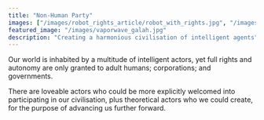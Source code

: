 ```yaml
---
title: "Non-Human Party"
images: ["/images/robot_rights_article/robot_with_rights.jpg", "/images/vaporwave_galah.jpg"]
featured_image: "/images/vaporwave_galah.jpg"
description: "Creating a harmonious civilisation of intelligent agents"
---
```

Our world is inhabited by a multitude of intelligent actors, yet full rights and autonomy are only granted to adult humans; corporations; and governments.

There are loveable actors who could be more explicitly welcomed into participating in our civilisation, plus theoretical actors who we could create, for the purpose of advancing us further forward.
